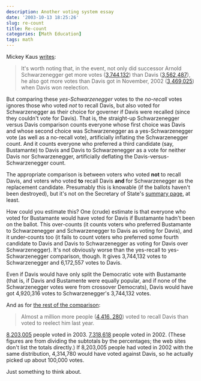 ```yaml
---
description: Another voting system essay
date: '2003-10-13 18:25:26'
slug: re-count
title: Re-count
categories: [Math Education]
tags: math
---
```


Mickey Kaus [writes](http://slate.msn.com/id/2089298/):

> It's worth noting that, in the event, not only did successor Arnold Schwarzenegger get more votes ([3,744,132](http://vote2003.ss.ca.gov/Returns/summary.html)) than Davis ([3,562,487](http://vote2003.ss.ca.gov/Returns/summary.html)), he also got more votes than Davis got in November, 2002 ([3,469,025](http://vote2002.ss.ca.gov/Returns/gov/00.htm)) when Davis won reelection.

But comparing these _yes-Schwarzenegger_ votes to the _no-recall_ votes ignores those who voted _not_ to recall Davis, but also voted for Schwarzenegger as their choice for governer if Davis were recalled (since they couldn't vote for Davis). That is, the straight-up Schwarzenegger versus Davis comparison counts everyone whose first choice was Davis and whose second choice was Schwarzenegger as a yes-Schwarzenegger vote (as well as a no-recall vote), artificially inflating the Schwarzenegger count. And it counts everyone who preferred a third candidate (say, Bustamante) to Davis and Davis to Schwarzenegger as a vote for neither Davis nor Schwarzenegger, artificially deflating the Davis-versus-Schwarzenegger count.

The appropriate comparison is between voters who voted **not** to recall Davis, and voters who voted **to** recall Davis **and** for Schwarzenegger as the replacement candidate. Presumably this is knowable (if the ballots haven't been destroyed), but it's not on the Secretary of State's [summary page](http://vote2003.ss.ca.gov/Returns/summary.html), at least.

How could you estimate this? One (crude) estimate is that everyone who voted for Bustamante would have voted for Davis if Bustamante hadn't been on the ballot. This over-counts (it counts voters who preferred Bustamante to Schwarzenegger and Schwarzenegger to Davis as voting for Davis), and it under-counts too (it fails to count voters who preferred some fourth candidate to Davis and Davis to Schwarzenegger as voting for Davis over Schwarzenegger). It's not obviously worse than the yes-recall to yes-Schwarzenegger comparison, though. It gives 3,744,132 votes to Schwarzenegger and 6,172,557 votes to Davis.

Even if Davis would have only split the Democratic vote with Bustamante (that is, if Davis and Bustamente were equally popular, and if none of the Schwarzenegger votes were from crossover Democrats), Davis would have got 4,920,316 votes to Schwarzenegger's 3,744,132 votes.

And as for [the rest of the comparison](http://slate.msn.com/id/2089298/):

> Almost a million more people ([4,416, 280](http://vote2003.ss.ca.gov/Returns/summary.html)) voted to recall Davis than voted to reelect him last year.

[8,203,005](http://vote2003.ss.ca.gov/Returns/summary.html) people voted in 2003. [7,318,618](http://vote2002.ss.ca.gov/Returns/gov/00.htm) people voted in 2002. (These figures are from dividing the subtotals by the percentages; the web sites don't list the totals directly.) If 8,203,005 people had voted in 2002 with the same distribution, 4,314,780 would have voted against Davis, so he actually picked up about 100,000 votes.

Just something to think about.
